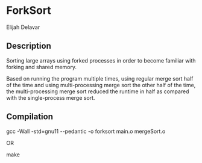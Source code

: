 # ForkSort

Elijah Delavar

## Description

Sorting large arrays using forked processes in order to become familiar with forking and shared memory.

Based on running the program multiple times,
    using regular merge sort half of the time
    and using multi-processing merge sort the other half of the time,
    the multi-processing merge sort reduced the runtime in half
    as compared with the single-process merge sort.

## Compilation

gcc -Wall -std=gnu11 --pedantic -o forksort main.o mergeSort.o

OR

make
